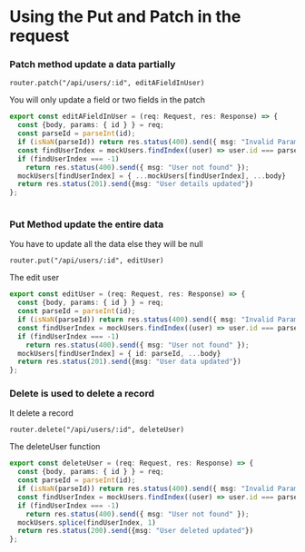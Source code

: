 # Using the Put and Patch in the request

### Patch method update a data partially
```
router.patch("/api/users/:id", editAFieldInUser)
```
You will only update a field or two fields in the patch

```route.ts
export const editAFieldInUser = (req: Request, res: Response) => {
  const {body, params: { id } } = req;
  const parseId = parseInt(id);
  if (isNaN(parseId)) return res.status(400).send({ msg: "Invalid Params" });
  const findUserIndex = mockUsers.findIndex((user) => user.id === parseId);
  if (findUserIndex === -1)
    return res.status(400).send({ msg: "User not found" });
  mockUsers[findUserIndex] = { ...mockUsers[findUserIndex], ...body}
  return res.status(201).send({msg: "User details updated"})
};
 
```


### Put Method update the entire data
You have to update all the data else they will be null

```
router.put("/api/users/:id", editUser)
```
The edit user

```routes.ts
export const editUser = (req: Request, res: Response) => {
  const {body, params: { id } } = req;
  const parseId = parseInt(id);
  if (isNaN(parseId)) return res.status(400).send({ msg: "Invalid Params" });
  const findUserIndex = mockUsers.findIndex((user) => user.id === parseId);
  if (findUserIndex === -1) 
    return res.status(400).send({ msg: "User not found" });
  mockUsers[findUserIndex] = { id: parseId, ...body}
  return res.status(201).send({msg: "User data updated"})
};
```


### Delete is used to delete a record
It delete a record 
```
router.delete("/api/users/:id", deleteUser)
```
The deleteUser function

```routes.ts
export const deleteUser = (req: Request, res: Response) => {
  const {body, params: { id } } = req;
  const parseId = parseInt(id);
  if (isNaN(parseId)) return res.status(400).send({ msg: "Invalid Params" });
  const findUserIndex = mockUsers.findIndex((user) => user.id === parseId);
  if (findUserIndex === -1)
    return res.status(400).send({ msg: "User not found" });
  mockUsers.splice(findUserIndex, 1)
  return res.status(200).send({msg: "User deleted updated"})
};
```